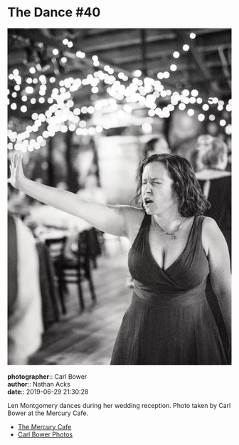 # The Dance #40

![Len Montgomery dances during her wedding reception](assets/2019-06-29-set-4-the-dance-40.webp)

**photographer**:: Carl Bower  
**author**:: Nathan Acks  
**date**:: 2019-06-29 21:30:28

Len Montgomery dances during her wedding reception. Photo taken by Carl Bower at the Mercury Cafe.

* [The Mercury Cafe](http://mercurycafe.com)
* [Carl Bower Photos](https://carlbowerphotos.com)
